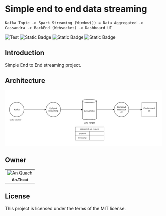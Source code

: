 
# Simple end to end data streaming
    Kafka Topic -> Spark Streaming (Window()) = Data Aggregated -> Cassandra -> BackEnd (Websocket) -> Dashboard UI
<p>
	<a  target="_blank">
			<img src="https://github.com/tiangolo/fastapi/workflows/Test/badge.svg?event=push&branch=master" alt="Test">
	</a>
	<a ><img alt="Static Badge" src="https://img.shields.io/badge/docker-supported-brightgreen?logo=docker"></a>
	<a ><img alt="Static Badge" src="https://img.shields.io/badge/kubernetes-processing-red?logo=kubernetes"></a>
	<a><img alt="Static Badge" <img alt="Static Badge" src="https://img.shields.io/badge/golang-1.20-brightgreen?logo=go"></a>
</p>

## Introduction

Simple End to End streaming project.

## Architecture

![Architecture](./docs/architecture.png)

## Owner

<table>
  <tr>
    <td align="center"><a href="https://github.com/anthoai97"><img src="https://avatars.githubusercontent.com/u/85854989?v=4" width="100px;" alt="An Quach"/><br /><sub><b>An Thoai</b></sub></a><br /></td>
    </tr>
</table>

## License

This project is licensed under the terms of the MIT license.